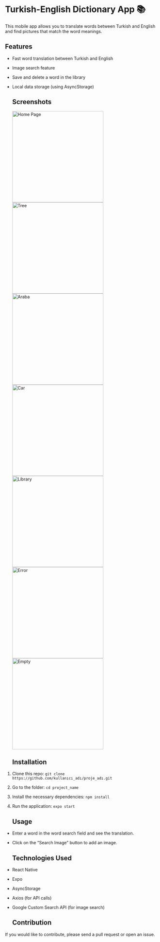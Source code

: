 # Turkish-English Dictionary App 📚

This mobile app allows you to translate words between Turkish and English and find pictures that match the word meanings.

## Features
- Fast word translation between Turkish and English
- Image search feature
- Save and delete a word in the library
- Local data storage (using AsyncStorage)

  ## Screenshots
  <img src="assets/main.jpeg" alt="Home Page" width="300" />
   <img src="assets/agac.jpeg" alt="Tree" width="300" />
   <img src="assets/araba.jpeg" alt="Araba" width="300" />
   <img src="assets/car.jpeg" alt="Car" width="300" />
   <img src="assets/library.jpeg" alt="Library" width="300" />
   <img src="assets/error.jpeg" alt="Error" width="300" />
   <img src="assets/empty.jpeg" alt="Empty" width="300" />

   ## Installation
1. Clone this repo: `git clone https://github.com/kullanıcı_adı/proje_adı.git`
2. Go to the folder: `cd project_name`
3. Install the necessary dependencies: `npm install`
4. Run the application: `expo start`

   ## Usage
- Enter a word in the word search field and see the translation.
- Click on the “Search Image” button to add an image.

  ## Technologies Used
- React Native
- Expo
- AsyncStorage
- Axios (for API calls)
- Google Custom Search API (for image search)

  ## Contribution
If you would like to contribute, please send a pull request or open an issue.
   
 
